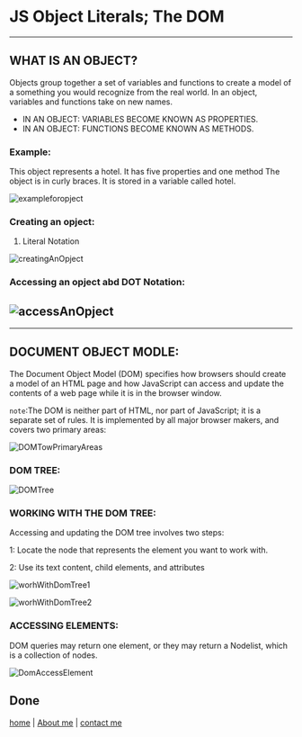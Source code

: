 # JS Object Literals; The DOM

---
## WHAT IS AN OBJECT?
   Objects group together a set of variables and functions to create a model of a something you would recognize from the real world. In an object, variables and functions take on new names.

   - IN AN OBJECT: VARIABLES BECOME KNOWN AS PROPERTIES.
   - IN AN OBJECT: FUNCTIONS BECOME KNOWN AS METHODS.
   
   ### Example:
   This object represents a hotel. It has five properties and one method The object is in curly braces. It is stored in a variable called hotel.

![exampleforopject](./img/exampleforopject.png)

### Creating an opject:
  1. Literal Notation

![creatingAnOpject](./img/creatingAnOpject.png)

### Accessing an opject abd DOT Notation:

![accessAnOpject](./img/accessAnOpject.png)
---


---
## DOCUMENT OBJECT MODLE:
  
  The Document Object Model (DOM) specifies how browsers should create a model of an HTML page and how JavaScript can access and update the contents of a web page while it is in the browser window.
  
  `note`:The DOM is neither part of HTML, nor part of JavaScript; it is a separate set of rules. It is implemented by all major browser makers, and covers two primary areas:

  ![DOMTowPrimaryAreas](./img/DOMTowPrimaryAreas.png)

   ### DOM TREE:
   
  ![DOMTree](./img/DOMTree.png)

   ###  WORKING WITH THE DOM TREE:
   Accessing and updating the DOM tree involves two steps: 
   
   1: Locate the node that represents the element you want to work with. 
   
   2: Use its text content, child elements, and attributes

  ![worhWithDomTree1](./img/worhWithDomTree1.png)

 
  ![worhWithDomTree2](./img/worhWithDomTree2.png)

  ### ACCESSING ELEMENTS:
  DOM queries may return one element, or they may return a Nodelist, which is a collection of nodes.

  ![DomAccessElement](./img/DomAccessElement.png)

Done
---

[home](/README.md) | [About me](/about-me.md) | [contact me](/contact-me.md)